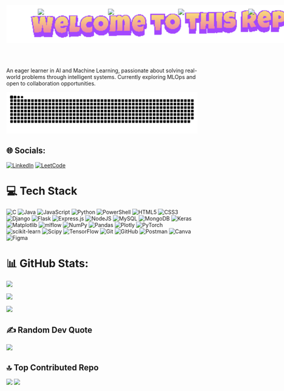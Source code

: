<div style="position: relative; width: 900px; height: 150px; overflow: hidden; display: flex; justify-content: center; align-items: center;">
  <!-- Background GIF, cropped and centered -->
  <img src="Welcome2.gif" style="position: absolute; top: 0; left: 0; width: 100%; height: 100px; object-fit: cover; opacity: 0.9; z-index: 0;" />

  <!-- Confetti overlays side by side at the top -->
  <div style="position: absolute; top: 10px; left: 0; width: 100%; display: flex; justify-content: center; gap: 5px; z-index: 1;">
    <img src="Confetti.gif" style="width: 20%;" />
    <img src="Confetti.gif" style="width: 20%;" />
    <img src="Confetti.gif" style="width: 20%;" />
    <img src="Confetti.gif" style="width: 20%;" />
  </div>
</div>


An eager learner in AI and Machine Learning, passionate about solving real-world problems through intelligent systems. Currently exploring MLOps and open to collaboration opportunities.

![snake gif](https://github.com/Pawan4356/Pawan4356/blob/output/github-snake-dark.svg)

## 🌐 Socials:
[![LinkedIn](https://img.shields.io/badge/LinkedIn-%230077B5.svg?logo=linkedin&logoColor=white)](https://www.linkedin.com/in/pawankumar-navinchandra-78b3802b4/)
[![LeetCode](https://img.shields.io/badge/LeetCode-FFA116?logo=leetcode&logoColor=white)](https://leetcode.com/u/Pawankumar12456/)

# 💻 Tech Stack

![C](https://img.shields.io/badge/-%2300599C?style=for-the-badge&logo=c&logoColor=white) 
![Java](https://img.shields.io/badge/java-%23ED8B00.svg?style=for-the-badge&logo=openjdk&logoColor=white) 
![JavaScript](https://img.shields.io/badge/javascript-%23323330.svg?style=for-the-badge&logo=javascript&logoColor=%23F7DF1E) 
![Python](https://img.shields.io/badge/python-3670A0?style=for-the-badge&logo=python&logoColor=ffdd54) 
![PowerShell](https://img.shields.io/badge/PowerShell-%235391FE.svg?style=for-the-badge&logo=powershell&logoColor=white) 
![HTML5](https://img.shields.io/badge/html5-%23E34F26.svg?style=for-the-badge&logo=html5&logoColor=white) 
![CSS3](https://img.shields.io/badge/css3-%231572B6.svg?style=for-the-badge&logo=css3&logoColor=white)
![Django](https://img.shields.io/badge/django-%23092E20.svg?style=for-the-badge&logo=django&logoColor=white) 
![Flask](https://img.shields.io/badge/flask-%23000.svg?style=for-the-badge&logo=flask&logoColor=white) 
![Express.js](https://img.shields.io/badge/express.js-%23404d59.svg?style=for-the-badge&logo=express&logoColor=%2361DAFB) 
![NodeJS](https://img.shields.io/badge/node.js-6DA55F?style=for-the-badge&logo=node.js&logoColor=white) 
![MySQL](https://img.shields.io/badge/mysql-4479A1.svg?style=for-the-badge&logo=mysql&logoColor=white) 
![MongoDB](https://img.shields.io/badge/MongoDB-%234ea94b.svg?style=for-the-badge&logo=mongodb&logoColor=white)
![Keras](https://img.shields.io/badge/Keras-%23D00000.svg?style=for-the-badge&logo=Keras&logoColor=white) 
![Matplotlib](https://img.shields.io/badge/Matplotlib-%23ffffff.svg?style=for-the-badge&logo=Matplotlib&logoColor=black) 
![mlflow](https://img.shields.io/badge/mlflow-%23d9ead3.svg?style=for-the-badge&logo=numpy&logoColor=blue) 
![NumPy](https://img.shields.io/badge/numpy-%23013243.svg?style=for-the-badge&logo=numpy&logoColor=white) 
![Pandas](https://img.shields.io/badge/pandas-%23150458.svg?style=for-the-badge&logo=pandas&logoColor=white) 
![Plotly](https://img.shields.io/badge/Plotly-%233F4F75.svg?style=for-the-badge&logo=plotly&logoColor=white) 
![PyTorch](https://img.shields.io/badge/PyTorch-%23EE4C2C.svg?style=for-the-badge&logo=PyTorch&logoColor=white) 
![scikit-learn](https://img.shields.io/badge/scikit--learn-%23F7931E.svg?style=for-the-badge&logo=scikit-learn&logoColor=white) 
![Scipy](https://img.shields.io/badge/SciPy-%230C55A5.svg?style=for-the-badge&logo=scipy&logoColor=%white) 
![TensorFlow](https://img.shields.io/badge/TensorFlow-%23FF6F00.svg?style=for-the-badge&logo=TensorFlow&logoColor=white)
![Git](https://img.shields.io/badge/git-%23F05033.svg?style=for-the-badge&logo=git&logoColor=white) 
![GitHub](https://img.shields.io/badge/github-%23121011.svg?style=for-the-badge&logo=github&logoColor=white) 
![Postman](https://img.shields.io/badge/Postman-FF6C37?style=for-the-badge&logo=postman&logoColor=white) 
![Canva](https://img.shields.io/badge/Canva-%2300C4CC.svg?style=for-the-badge&logo=Canva&logoColor=white) 
![Figma](https://img.shields.io/badge/figma-%23F24E1E.svg?style=for-the-badge&logo=figma&logoColor=white) 

# 📊 GitHub Stats:
![](https://github-readme-stats.vercel.app/api?username=Pawan4356&theme=calm_pink&hide_border=false&include_all_commits=true&count_private=false)<br/>

![](https://nirzak-streak-stats.vercel.app/?user=Pawan4356&theme=calm_pink&hide_border=false)<br/>

![](https://github-readme-stats.vercel.app/api/top-langs/?username=Pawan4356&theme=calm_pink&hide_border=false&include_all_commits=true&count_private=false&layout=compact)

## ✍️ Random Dev Quote
![](https://quotes-github-readme.vercel.app/api?type=horizontal&theme=dark)

## 🔝 Top Contributed Repo
![](https://github-contributor-stats.vercel.app/api?username=Pawan4356&limit=5&theme=calm_pink&combine_all_yearly_contributions=true)
[![](https://visitcount.itsvg.in/api?id=Pawan4356&icon=4&color=3)](https://visitcount.itsvg.in)
